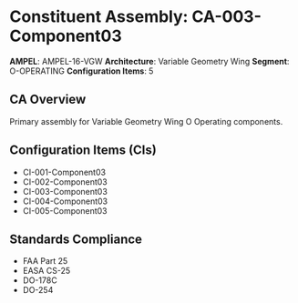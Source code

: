 # Constituent Assembly: CA-003-Component03

**AMPEL**: AMPEL-16-VGW
**Architecture**: Variable Geometry Wing
**Segment**: O-OPERATING
**Configuration Items**: 5

## CA Overview
Primary assembly for Variable Geometry Wing O Operating components.

## Configuration Items (CIs)
- CI-001-Component03
- CI-002-Component03
- CI-003-Component03
- CI-004-Component03
- CI-005-Component03

## Standards Compliance
- FAA Part 25
- EASA CS-25
- DO-178C
- DO-254

